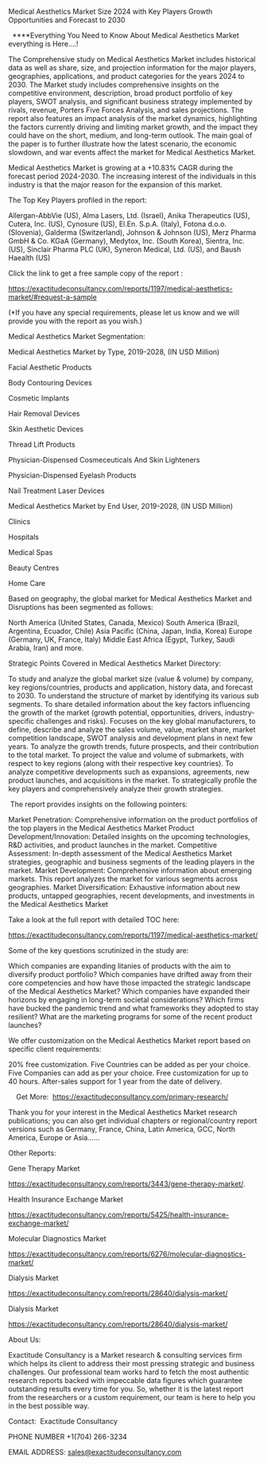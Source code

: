 Medical Aesthetics Market Size 2024 with Key Players Growth Opportunities and Forecast to 2030

  ****Everything You Need to Know About Medical Aesthetics Market everything is Here....!

The Comprehensive study on Medical Aesthetics Market includes historical data as well as share, size, and projection information for the major players, geographies, applications, and product categories for the years 2024 to 2030. The Market study includes comprehensive insights on the competitive environment, description, broad product portfolio of key players, SWOT analysis, and significant business strategy implemented by rivals, revenue, Porters Five Forces Analysis, and sales projections. The report also features an impact analysis of the market dynamics, highlighting the factors currently driving and limiting market growth, and the impact they could have on the short, medium, and long-term outlook. The main goal of the paper is to further illustrate how the latest scenario, the economic slowdown, and war events affect the market for Medical Aesthetics Market.

Medical Aesthetics Market is growing at a +10.83% CAGR during the forecast period 2024-2030. The increasing interest of the individuals in this industry is that the major reason for the expansion of this market.

The Top Key Players profiled in the report: 

Allergan-AbbVie (US), Alma Lasers, Ltd. (Israel), Anika Therapeutics (US), Cutera, Inc. (US), Cynosure (US), El.En. S.p.A. (Italy), Fotona d.o.o. (Slovenia), Galderma (Switzerland), Johnson & Johnson (US), Merz Pharma GmbH & Co. KGaA (Germany), Medytox, Inc. (South Korea), Sientra, Inc. (US), Sinclair Pharma PLC (UK), Syneron Medical, Ltd. (US), and Baush Haealth (US)

Click the link to get a free sample copy of the report :

https://exactitudeconsultancy.com/reports/1197/medical-aesthetics-market/#request-a-sample

(*If you have any special requirements, please let us know and we will provide you with the report as you wish.)

Medical Aesthetics Market Segmentation:

Medical Aesthetics Market by Type, 2019-2028, (IN USD Million)

Facial Aesthetic Products

Body Contouring Devices

Cosmetic Implants

Hair Removal Devices

Skin Aesthetic Devices

Thread Lift Products

Physician-Dispensed Cosmeceuticals And Skin Lighteners

Physician-Dispensed Eyelash Products

Nail Treatment Laser Devices

Medical Aesthetics Market by End User, 2019-2028, (IN USD Million)

Clinics

Hospitals

Medical Spas

Beauty Centres

Home Care

Based on geography, the global market for Medical Aesthetics Market and Disruptions has been segmented as follows:

North America (United States, Canada, Mexico)
South America (Brazil, Argentina, Ecuador, Chile)
Asia Pacific (China, Japan, India, Korea)
Europe (Germany, UK, France, Italy)
Middle East Africa (Egypt, Turkey, Saudi Arabia, Iran) and more.

Strategic Points Covered in Medical Aesthetics Market Directory:

To study and analyze the global market size (value & volume) by company, key regions/countries, products and application, history data, and forecast to 2030.
To understand the structure of market by identifying its various sub segments.
To share detailed information about the key factors influencing the growth of the market (growth potential, opportunities, drivers, industry-specific challenges and risks).
Focuses on the key global manufacturers, to define, describe and analyze the sales volume, value, market share, market competition landscape, SWOT analysis and development plans in next few years.
To analyze the growth trends, future prospects, and their contribution to the total market.
To project the value and volume of submarkets, with respect to key regions (along with their respective key countries).
To analyze competitive developments such as expansions, agreements, new product launches, and acquisitions in the market.
To strategically profile the key players and comprehensively analyze their growth strategies.

 The report provides insights on the following pointers:

Market Penetration: Comprehensive information on the product portfolios of the top players in the Medical Aesthetics Market
Product Development/Innovation: Detailed insights on the upcoming technologies, R&D activities, and product launches in the market.
Competitive Assessment: In-depth assessment of the Medical Aesthetics Market strategies, geographic and business segments of the leading players in the market.
Market Development: Comprehensive information about emerging markets. This report analyzes the market for various segments across geographies.
Market Diversification: Exhaustive information about new products, untapped geographies, recent developments, and investments in the Medical Aesthetics Market

Take a look at the full report with detailed TOC here:

https://exactitudeconsultancy.com/reports/1197/medical-aesthetics-market/

Some of the key questions scrutinized in the study are:

Which companies are expanding litanies of products with the aim to diversify product portfolio?
Which companies have drifted away from their core competencies and how have those impacted the strategic landscape of the Medical Aesthetics Market?
Which companies have expanded their horizons by engaging in long-term societal considerations?
Which firms have bucked the pandemic trend and what frameworks they adopted to stay resilient?
What are the marketing programs for some of the recent product launches?

We offer customization on the Medical Aesthetics Market report based on specific client requirements:

20% free customization.
Five Countries can be added as per your choice.
Five Companies can add as per your choice.
Free customization for up to 40 hours.
After-sales support for 1 year from the date of delivery.

    Get More:  https://exactitudeconsultancy.com/primary-research/

Thank you for your interest in the Medical Aesthetics Market research publications; you can also get individual chapters or regional/country report versions such as Germany, France, China, Latin America, GCC, North America, Europe or Asia……

Other Reports:

Gene Therapy Market

https://exactitudeconsultancy.com/reports/3443/gene-therapy-market/.

Health Insurance Exchange Market

https://exactitudeconsultancy.com/reports/5425/health-insurance-exchange-market/

Molecular Diagnostics Market

https://exactitudeconsultancy.com/reports/6276/molecular-diagnostics-market/

Dialysis Market

https://exactitudeconsultancy.com/reports/28640/dialysis-market/

Dialysis Market

https://exactitudeconsultancy.com/reports/28640/dialysis-market/

About Us:

Exactitude Consultancy is a Market research & consulting services firm which helps its client to address their most pressing strategic and business challenges. Our professional team works hard to fetch the most authentic research reports backed with impeccable data figures which guarantee outstanding results every time for you. So, whether it is the latest report from the researchers or a custom requirement, our team is here to help you in the best possible way.

Contact:  Exactitude Consultancy

PHONE NUMBER +1(704) 266-3234

EMAIL ADDRESS: sales@exactitudeconsultancy.com
